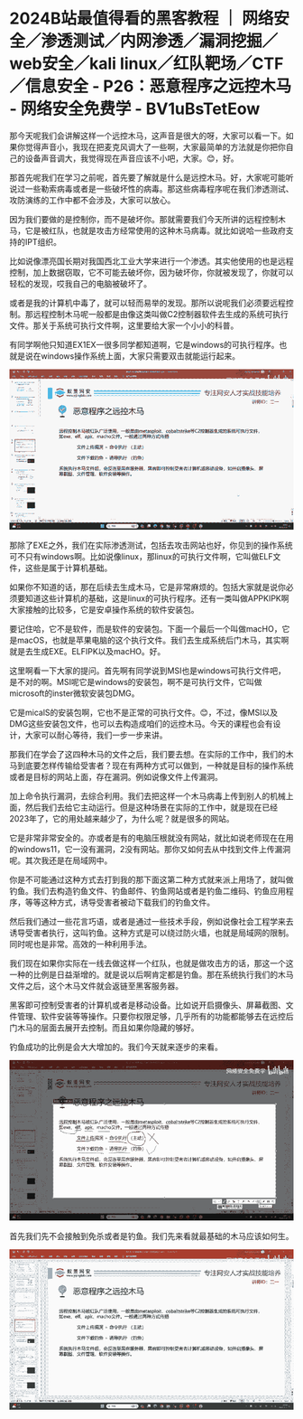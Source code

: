 # 2024B站最值得看的黑客教程 ｜ 网络安全／渗透测试／内网渗透／漏洞挖掘／web安全／kali linux／红队靶场／CTF／信息安全 - P26：恶意程序之远控木马 - 网络安全免费学 - BV1uBsTetEow

那今天呢我们会讲解这样一个远控木马，这声音是很大的呀，大家可以看一下。如果你觉得声音小，我现在把麦克风调大了一些啊，大家最简单的方法就是你把你自己的设备声音调大，我觉得现在声音应该不小吧，大家。😊，好。

那首先呢我们在学习之前呢，首先要了解就是什么是远控木马。好，大家呢可能听说过一些勒索病毒或者是一些破坏性的病毒。那这些病毒程序呢在我们渗透测试、攻防演练的工作中都不会涉及，大家可以放心。

因为我们要做的是控制你，而不是破坏你。那就需要我们今天所讲的远程控制木马，它是被红队，也就是攻击方经常使用的这种木马病毒。就比如说哈一些政府支持的IPT组织。

比如说像漂亮国长期对我国西北工业大学来进行一个渗透。其实他使用的也是远程控制，加上数据窃取，它不可能去破坏你，因为破坏你，你就被发现了，你就可以轻松的发现，哎我自己的电脑被破坏了。

或者是我的计算机中毒了，就可以轻而易举的发现。那所以说呢我们必须要远程控制。那远程控制木马呢一般都是由像这类叫做C2控制器软件去生成的系统可执行文件。那关于系统可执行文件啊，这里要给大家一个小小的科普。

有同学啊他只知道EX1EX一很多同学都知道啊，它是windows的可执行程序。也就是说在windows操作系统上面，大家只需要双击就能运行起来。



![](img/1431c6a6cb6c69436927a32dc34b86b1_1.png)

那除了EXE之外，我们在实际渗透测试，包括去攻击网站也好，你见到的操作系统可不只有windows啊。比如说像linux，那linux的可执行文件啊，它叫做ELF文件，这些是属于计算机基础。

如果你不知道的话，那在后续去生成木马，它是非常麻烦的。包括大家就是说你必须要知道这些计算机的基础，这是linux的可执行程序。还有一类叫做APPKIPK啊大家接触的比较多，它是安卓操作系统的软件安装包。

要记住哈，它不是软件，而是软件的安装包。下面一个最后一个叫做macHO，它是macOS，也就是苹果电脑的这个执行文件。我们去生成系统后门木马，其实啊就是去生成EXE。ELFIPK以及macHO。好。

这里啊看一下大家的提问。首先啊有同学说到MSI也是windows可执行文件吧，是不对的啊。MSI呢它是windows的安装包，啊不是可执行文件，它叫做microsoft的inster微软安装包DMG。

它是micalS的安装包啊，它也不是正常的可执行文件。😊，不过，像MSI以及DMG这些安装包文件，也可以去构造成咱们的远控木马。今天的课程也会有设计，大家可以耐心等待，我们一步一步来讲。

那我们在学会了这四种木马的文件之后，我们要去想。在实际的工作中，我们的木马到底要怎样传输给受害者？现在有两种方式可以做到，一种就是目标的操作系统或者是目标的网站上面，存在漏洞。例如说像文件上传漏洞。

加上命令执行漏洞，去综合利用。我们去把这样一个木马病毒上传到别人的机械上面，然后我们去给它主动运行。但是这种场景在实际的工作中，就是现在已经2023年了，它的用处越来越少了，为什么呢？就是很多的网站。

它是非常非常安全的。亦或者是有的电脑压根就没有网站，就比如说老师现在在用的windows11，它一没有漏洞，2没有网站。那你又如何去从中找到文件上传漏洞呢。其次我还是在局域网中。

你是不可能通过这种方式去打到我的那下面这第二种方式就来派上用场了，就叫做钓鱼。我们去构造钓鱼文件、钓鱼邮件、钓鱼网站或者是钓鱼二维码、钓鱼应用程序，等等这种方式，诱导受害者被动下载我们的钓鱼文件。

然后我们通过一些花言巧语，或者是通过一些技术手段，例如说像社会工程学来去诱导受害者执行，这叫钓鱼。这种方式是可以绕过防火墙，也就是局域网的限制。同时呢也是非常。高效的一种利用手法。

我们现在如果你实际在一线去做这样一个红队，也就是做攻击方的话，那这一个这一种的比例是日益渐增的。就是说以后啊肯定都是钓鱼。那在系统执行我们的木马文件之后，这个木马文件就会返链至黑客服务器。

黑客即可控制受害者的计算机或者是移动设备。比如说开启摄像头、屏幕截图、文件管理、软件安装等等操作。只要你权限足够，几乎所有的功能都能够去在远控后门木马的层面去展开去控制。而且如果你隐藏的够好。

钓鱼成功的比例是会大大增加的。我们今天就来逐步的来看。

![](img/1431c6a6cb6c69436927a32dc34b86b1_3.png)

首先我们先不会接触到免杀或者是钓鱼。我们先来看就最基础的木马应该如何生。

![](img/1431c6a6cb6c69436927a32dc34b86b1_5.png)